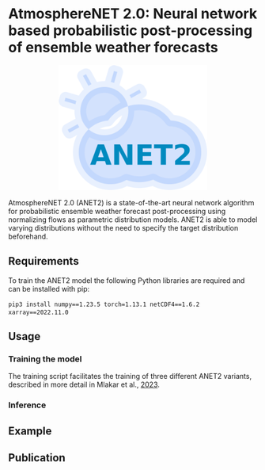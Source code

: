 # AtmosphereNET 2.0: Neural network based probabilistic post-processing of ensemble weather forecasts

<p align="center">
    <img src="images/logo_anet2.png" alt="ANET2 logo" width="300px">
</p>

AtmosphereNET 2.0 (ANET2) is a state-of-the-art neural network algorithm for probabilistic ensemble weather forecast post-processing using normalizing flows as parametric distribution models.
ANET2 is able to model varying distributions without the need to specify the target distribution beforehand.

## Requirements

To train the ANET2 model the following Python libraries are required and can be installed with pip:
```console
pip3 install numpy==1.23.5 torch=1.13.1 netCDF4==1.6.2 xarray==2022.11.0
```

## Usage

### Training the model

The training script facilitates the training of three different ANET2 variants, described in more detail in Mlakar et al., [2023](https://doi.org/10.48550/arXiv.2303.17610).

### Inference

## Example

## Publication
